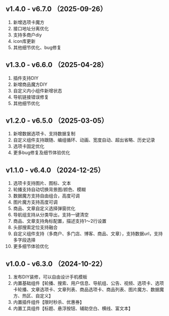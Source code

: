 ## v1.4.0 - v6.7.0 （2025-09-26）
1. 新增选项卡魔方
2. 接口地址分离优化
3. 支持多商户diy
4. icon库更新
5. 其他细节优化、bug修复


## v1.3.0 - v6.6.0 （2025-04-28）
1. 插件支持DIY
2. 新增商品魔方DIY
3. 自定义内小组件新增状态
4. 导航链接错误修复
5. 其他细节优化


## v1.2.0 - v6.5.0 （2025-03-05）
1. 新增数据选项卡、支持数据复制
2. 自定义组件支持跟随、编组循环、动画、宽度自动、超出省略、历史记录
3. 选项卡固定优化
4. 更多bug修复及细节体验优化


## v1.1.0 - v6.4.0 （2024-12-25）
1. 选项卡支持图片、图标、文本
2. 轮播支持自动切换背景图/颜色、模糊
3. 数据魔方支持自由组合，高度可调
4. 图片魔方支持高度可调
5. 商品、文章自定义选择弹窗优化
6. 导航组支持从分类导出，支持一键清空
7. 商品、文章支持角标配置，描述支持1～2行设置
8. 头部搜索定位支持融合
9. 自定义组件支持（多商户、多门店、博客、商品、文章），支持数据url，支持多字段选择
10. 更多细节体验优化




## v1.0.0 - v6.3.0 （2024-10-22）
1. 发布DIY装修，可以自由设计手机模板
2. 内置基础组件【轮播、搜索、用户信息、导航组、公告、视频、选项卡、选项卡轮播、文章选项卡、文章列表、商品选项卡、商品列表、图片魔方、数据魔方、热区、自定义】
3. 内置插件组件【限时秒杀、优惠券】
4. 内置工具组件【标题、悬浮按钮、辅助空白、横线、富文本】
